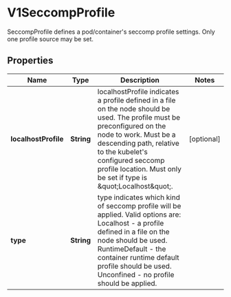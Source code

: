 

# V1SeccompProfile

SeccompProfile defines a pod/container's seccomp profile settings. Only one profile source may be set.

## Properties

| Name | Type | Description | Notes |
|------------ | ------------- | ------------- | -------------|
|**localhostProfile** | **String** | localhostProfile indicates a profile defined in a file on the node should be used. The profile must be preconfigured on the node to work. Must be a descending path, relative to the kubelet&#39;s configured seccomp profile location. Must only be set if type is \&quot;Localhost\&quot;. |  [optional] |
|**type** | **String** | type indicates which kind of seccomp profile will be applied. Valid options are:  Localhost - a profile defined in a file on the node should be used. RuntimeDefault - the container runtime default profile should be used. Unconfined - no profile should be applied. |  |



